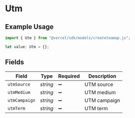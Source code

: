 # Utm

## Example Usage

```typescript
import { Utm } from "@vercel/sdk/models/createteamop.js";

let value: Utm = {};
```

## Fields

| Field              | Type               | Required           | Description        |
| ------------------ | ------------------ | ------------------ | ------------------ |
| `utmSource`        | *string*           | :heavy_minus_sign: | UTM source         |
| `utmMedium`        | *string*           | :heavy_minus_sign: | UTM medium         |
| `utmCampaign`      | *string*           | :heavy_minus_sign: | UTM campaign       |
| `utmTerm`          | *string*           | :heavy_minus_sign: | UTM term           |